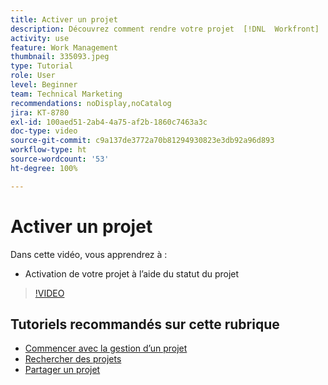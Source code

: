 ```yaml
---
title: Activer un projet
description: Découvrez comment rendre votre projet  [!DNL  Workfront]  actif à l’aide du statut du projet.
activity: use
feature: Work Management
thumbnail: 335093.jpeg
type: Tutorial
role: User
level: Beginner
team: Technical Marketing
recommendations: noDisplay,noCatalog
jira: KT-8780
exl-id: 100aed51-2ab4-4a75-af2b-1860c7463a3c
doc-type: video
source-git-commit: c9a137de3772a70b81294930823e3db92a96d893
workflow-type: ht
source-wordcount: '53'
ht-degree: 100%

---
```


# Activer un projet

Dans cette vidéo, vous apprendrez à :

* Activation de votre projet à l’aide du statut du projet

>[!VIDEO](https://video.tv.adobe.com/v/335093/?quality=12&learn=on)

## Tutoriels recommandés sur cette rubrique

* [Commencer avec la gestion d’un projet](https://experienceleague.adobe.com/fr/docs/workfront-learn/tutorials-workfront/manage-work/projects/getting-started-manage-a-project.md)
* [Rechercher des projets](https://experienceleague.adobe.com/fr/docs/workfront-learn/tutorials-workfront/manage-work/projects/find-projects.md)
* [Partager un projet](https://experienceleague.adobe.com/fr/docs/workfront-learn/tutorials-workfront/manage-work/projects/share-a-project.md)
